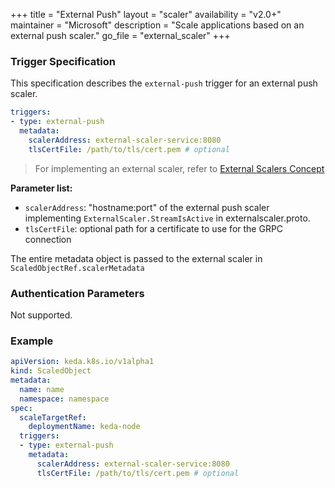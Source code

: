 +++
title = "External Push"
layout = "scaler"
availability = "v2.0+"
maintainer = "Microsoft"
description = "Scale applications based on an external push scaler."
go_file = "external_scaler"
+++

### Trigger Specification

This specification describes the `external-push` trigger for an external push scaler.

```yaml
triggers:
- type: external-push
  metadata:
    scalerAddress: external-scaler-service:8080
    tlsCertFile: /path/to/tls/cert.pem # optional
```

> For implementing an external scaler, refer to [External Scalers Concept](../concepts/external-scalers.md)

**Parameter list:**

- `scalerAddress`: "hostname:port" of the external push scaler implementing `ExternalScaler.StreamIsActive` in externalscaler.proto.
- `tlsCertFile`: optional path for a certificate to use for the GRPC connection

The entire metadata object is passed to the external scaler in `ScaledObjectRef.scalerMetadata`

### Authentication Parameters

Not supported.

### Example

```yaml
apiVersion: keda.k8s.io/v1alpha1
kind: ScaledObject
metadata:
  name: name
  namespace: namespace
spec:
  scaleTargetRef:
    deploymentName: keda-node
  triggers:
  - type: external-push
    metadata:
      scalerAddress: external-scaler-service:8080
      tlsCertFile: /path/to/tls/cert.pem # optional
```
